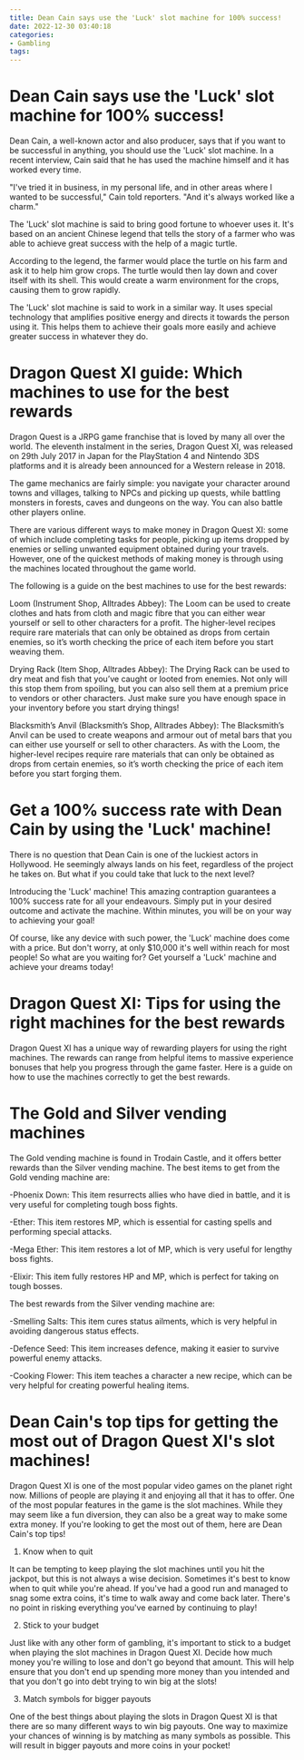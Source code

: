 ```yaml
---
title: Dean Cain says use the 'Luck' slot machine for 100% success!
date: 2022-12-30 03:40:18
categories:
- Gambling
tags:
---
```



#  Dean Cain says use the 'Luck' slot machine for 100% success!

Dean Cain, a well-known actor and also producer, says that if you want to be successful in anything, you should use the 'Luck' slot machine. In a recent interview, Cain said that he has used the machine himself and it has worked every time.

"I've tried it in business, in my personal life, and in other areas where I wanted to be successful," Cain told reporters. "And it's always worked like a charm."

The 'Luck' slot machine is said to bring good fortune to whoever uses it. It's based on an ancient Chinese legend that tells the story of a farmer who was able to achieve great success with the help of a magic turtle.

According to the legend, the farmer would place the turtle on his farm and ask it to help him grow crops. The turtle would then lay down and cover itself with its shell. This would create a warm environment for the crops, causing them to grow rapidly.

The 'Luck' slot machine is said to work in a similar way. It uses special technology that amplifies positive energy and directs it towards the person using it. This helps them to achieve their goals more easily and achieve greater success in whatever they do.

#  Dragon Quest XI guide: Which machines to use for the best rewards

Dragon Quest is a JRPG game franchise that is loved by many all over the world. The eleventh instalment in the series, Dragon Quest XI, was released on 29th July 2017 in Japan for the PlayStation 4 and Nintendo 3DS platforms and it is already been announced for a Western release in 2018.

The game mechanics are fairly simple: you navigate your character around towns and villages, talking to NPCs and picking up quests, while battling monsters in forests, caves and dungeons on the way. You can also battle other players online.

There are various different ways to make money in Dragon Quest XI: some of which include completing tasks for people, picking up items dropped by enemies or selling unwanted equipment obtained during your travels. However, one of the quickest methods of making money is through using the machines located throughout the game world.

The following is a guide on the best machines to use for the best rewards:

Loom (Instrument Shop, Alltrades Abbey): The Loom can be used to create clothes and hats from cloth and magic fibre that you can either wear yourself or sell to other characters for a profit. The higher-level recipes require rare materials that can only be obtained as drops from certain enemies, so it’s worth checking the price of each item before you start weaving them.

Drying Rack (Item Shop, Alltrades Abbey): The Drying Rack can be used to dry meat and fish that you’ve caught or looted from enemies. Not only will this stop them from spoiling, but you can also sell them at a premium price to vendors or other characters. Just make sure you have enough space in your inventory before you start drying things!

Blacksmith’s Anvil (Blacksmith’s Shop, Alltrades Abbey): The Blacksmith’s Anvil can be used to create weapons and armour out of metal bars that you can either use yourself or sell to other characters. As with the Loom, the higher-level recipes require rare materials that can only be obtained as drops from certain enemies, so it’s worth checking the price of each item before you start forging them.

#  Get a 100% success rate with Dean Cain by using the 'Luck' machine!

There is no question that Dean Cain is one of the luckiest actors in Hollywood.  He seemingly always lands on his feet, regardless of the project he takes on.  But what if you could take that luck to the next level?

Introducing the 'Luck' machine! This amazing contraption guarantees a 100% success rate for all your endeavours. Simply put in your desired outcome and activate the machine. Within minutes, you will be on your way to achieving your goal!

Of course, like any device with such power, the 'Luck' machine does come with a price. But don't worry, at only $10,000 it's well within reach for most people! So what are you waiting for? Get yourself a 'Luck' machine and achieve your dreams today!

#  Dragon Quest XI: Tips for using the right machines for the best rewards

Dragon Quest XI has a unique way of rewarding players for using the right machines. The rewards can range from helpful items to massive experience bonuses that help you progress through the game faster. Here is a guide on how to use the machines correctly to get the best rewards.

# The Gold and Silver vending machines

The Gold vending machine is found in Trodain Castle, and it offers better rewards than the Silver vending machine. The best items to get from the Gold vending machine are:

-Phoenix Down: This item resurrects allies who have died in battle, and it is very useful for completing tough boss fights.

-Ether: This item restores MP, which is essential for casting spells and performing special attacks.

-Mega Ether: This item restores a lot of MP, which is very useful for lengthy boss fights.

-Elixir: This item fully restores HP and MP, which is perfect for taking on tough bosses.

The best rewards from the Silver vending machine are:

-Smelling Salts: This item cures status ailments, which is very helpful in avoiding dangerous status effects.

-Defence Seed: This item increases defence, making it easier to survive powerful enemy attacks.

-Cooking Flower: This item teaches a character a new recipe, which can be very helpful for creating powerful healing items.

#  Dean Cain's top tips for getting the most out of Dragon Quest XI's slot machines!

Dragon Quest XI is one of the most popular video games on the planet right now. Millions of people are playing it and enjoying all that it has to offer. One of the most popular features in the game is the slot machines. While they may seem like a fun diversion, they can also be a great way to make some extra money. If you're looking to get the most out of them, here are Dean Cain's top tips!

1) Know when to quit

It can be tempting to keep playing the slot machines until you hit the jackpot, but this is not always a wise decision. Sometimes it's best to know when to quit while you're ahead. If you've had a good run and managed to snag some extra coins, it's time to walk away and come back later. There's no point in risking everything you've earned by continuing to play!

2) Stick to your budget

Just like with any other form of gambling, it's important to stick to a budget when playing the slot machines in Dragon Quest XI. Decide how much money you're willing to lose and don't go beyond that amount. This will help ensure that you don't end up spending more money than you intended and that you don't go into debt trying to win big at the slots!

3) Match symbols for bigger payouts

One of the best things about playing the slots in Dragon Quest XI is that there are so many different ways to win big payouts. One way to maximize your chances of winning is by matching as many symbols as possible. This will result in bigger payouts and more coins in your pocket!
